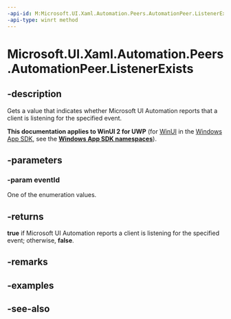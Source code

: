 ```yaml
---
-api-id: M:Microsoft.UI.Xaml.Automation.Peers.AutomationPeer.ListenerExists(Microsoft.UI.Xaml.Automation.Peers.AutomationEvents)
-api-type: winrt method
---
```


<!-- Method syntax
public bool ListenerExists(Windows.UI.Xaml.Automation.Peers.AutomationEvents eventId)
-->

# Microsoft.UI.Xaml.Automation.Peers.AutomationPeer.ListenerExists

## -description
Gets a value that indicates whether Microsoft UI Automation reports that a client is listening for the specified event.

**This documentation applies to WinUI 2 for UWP** (for [WinUI](/windows/apps/winui/winui3/) in the [Windows App SDK](/windows/apps/windows-app-sdk/), see the **[Windows App SDK namespaces](/windows/windows-app-sdk/api/winrt/)**).

## -parameters
### -param eventId
One of the enumeration values.

## -returns
**true** if Microsoft UI Automation reports a client is listening for the specified event; otherwise, **false**.

## -remarks

## -examples

## -see-also
